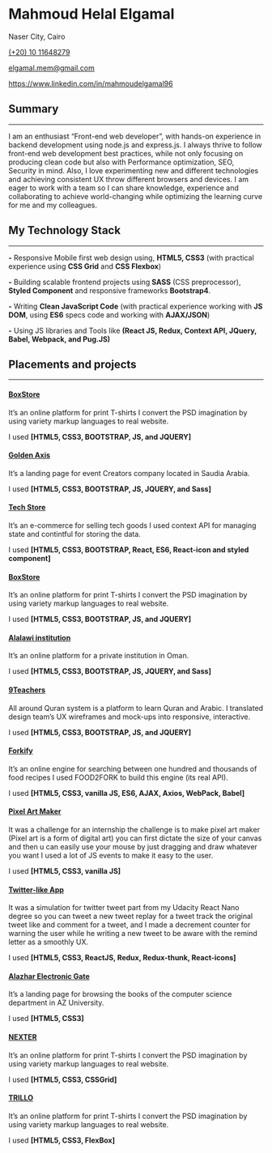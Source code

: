 <h1>Mahmoud Helal Elgamal</h1>
<p>Naser City, Cairo</p>
<a href="tel:+201011648279">(+20) 10 11648279 </a>
<p><a href="mailto:elgamal.mem@gmail.com">elgamal.mem@gmail.com</a></p>
<p><a href="https://www.linkedin.com/in/mahmoudelgamal96">https://www.linkedin.com/in/mahmoudelgamal96</a>

<h2>Summary</h2>
<hr/>
<p>I am an enthusiast “Front-end web developer”, with hands-on experience in backend development using node.js and express.js. I always thrive to follow front-end web development best practices, while not only focusing on producing clean code but also with Performance optimization, SEO, Security in mind. Also, I love experimenting new and different technologies and achieving consistent UX throw different browsers and devices. I am eager to work with a team so I can share knowledge, experience and collaborating to achieve world-changing while optimizing the learning curve for me and my colleagues.</p>

<h2>My Technology Stack</h2>
<hr/>
<p><b>-</b> Responsive Mobile first web design using, <b>HTML5, CSS3</b> (with practical experience using <b>CSS Grid</b> and <b>CSS Flexbox</b>)</p>
<p><b>-</b> Building scalable frontend projects using<b> SASS</b> (CSS preprocessor), <b>Styled Component</b> and responsive frameworks         <b>Bootstrap4</b>. </p>
<p><b>-</b> Writing <b>Clean JavaScript Code</b> (with practical experience working with <b>JS DOM</b>, using <b>ES6</b> specs code and working with <b>AJAX/JSON</b>) </p>
<p><b>-</b> Using JS libraries and Tools like <b>(React JS, Redux, Context API, JQuery, Babel, Webpack, and Pug.JS)</b></p>

<h2>Placements and projects</h2>
<hr/>

<h4><a href="#">BoxStore</a></h4>
<p>It’s an online platform for print T-shirts I convert the PSD imagination by using variety markup languages to real website.</p>
<p>I used <b>[HTML5, CSS3, BOOTSTRAP, JS, and JQUERY]</b></p>

<h4><a href="#">Golden Axis</a></h4>
<p>It’s a landing page for event Creators company located in Saudia Arabia.</p>
<p>I used <b>[HTML5, CSS3, BOOTSTRAP, JS, JQUERY, and Sass]</b></p>
	 
<h4><a href="#">Tech Store</a></h4>
<p>It’s an e-commerce for selling tech goods I used context API for managing state and contintful for storing the data.</p>
<p>I used <b>[HTML5, CSS3, BOOTSTRAP, React, ES6, React-icon and styled component]</b></p>

<h4><a href="#">BoxStore</a></h4>
<p>It’s an online platform for print T-shirts I convert the PSD imagination by using variety markup languages to real website.</p>
<p>I used <b>[HTML5, CSS3, BOOTSTRAP, JS, and JQUERY]</b></p>

<h4><a href="#">Alalawi institution </a></h4>
<p>It’s an online platform for a private institution in Oman.</p>
<p>I used <b> [HTML5, CSS3, BOOTSTRAP, JS, JQUERY, and Sass]</b></p>

<h4><a href="#">9Teachers </a></h4>
<p>All around Quran system is a platform to learn Quran and Arabic. I translated design team’s UX wireframes and mock-ups into responsive, interactive.</p>
<p>I used <b>[HTML5, CSS3, BOOTSTRAP, JS, and JQUERY]</b></p>

<h4><a href="#">Forkify</a></h4>
<p>It’s an online engine for searching between one hundred and thousands of food recipes I used FOOD2FORK to build this engine (its real API).</p>
<p>I used <b>[HTML5, CSS3, vanilla JS, ES6, AJAX, Axios, WebPack, Babel]</b></p>

<h4><a href="#">Pixel Art Maker</a></h4>
<p>It was a challenge for an internship the challenge is to make pixel art maker (Pixel art is a form of digital art) you can first dictate the size of your canvas and then u can easily use your mouse by just dragging and draw whatever you want I used a lot of JS events to make it easy to the user. </p>
<p>I used <b>[HTML5, CSS3, vanilla JS]</b></p>

<h4><a href="#">Twitter-like App</a></h4>
<p>It was a simulation for twitter tweet part from my Udacity React Nano degree so you can tweet a new tweet replay for a tweet track the original tweet like and comment for a tweet, and I made a decrement counter for warning the user while he writing a new tweet to be aware with the remind letter as a smoothly UX.</p>
<p>I used <b>[HTML5, CSS3, ReactJS, Redux, Redux-thunk, React-icons]</b></p>

<h4><a href="#">Alazhar Electronic Gate </a></h4>
<p>It’s a landing page for browsing the books of the computer science department in AZ University.</p>
<p>I used <b>[HTML5, CSS3]</b></p>

<h4><a href="#">NEXTER</a></h4>
<p>It’s an online platform for print T-shirts I convert the PSD imagination by using variety markup languages to real website.</p>
<p>I used <b>[HTML5, CSS3, CSSGrid]</b></p>

<h4><a href="#">TRILLO</a></h4>
<p>It’s an online platform for print T-shirts I convert the PSD imagination by using variety markup languages to real website.</p>
<p>I used <b>[HTML5, CSS3, FlexBox]</b></p>
